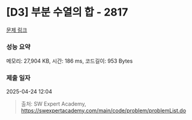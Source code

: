 # [D3] 부분 수열의 합 - 2817 

[문제 링크](https://swexpertacademy.com/main/code/problem/problemDetail.do?contestProbId=AV7IzvG6EksDFAXB) 

### 성능 요약

메모리: 27,904 KB, 시간: 186 ms, 코드길이: 953 Bytes

### 제출 일자

2025-04-24 12:04



> 출처: SW Expert Academy, https://swexpertacademy.com/main/code/problem/problemList.do